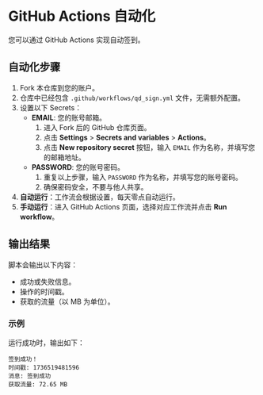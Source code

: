 # GitHub Actions 自动化

您可以通过 GitHub Actions 实现自动签到。

## 自动化步骤
1. Fork 本仓库到您的账户。
2. 仓库中已经包含 `.github/workflows/qd_sign.yml` 文件，无需额外配置。
3. 设置以下 Secrets：
   - **EMAIL**: 您的账号邮箱。
     1. 进入 Fork 后的 GitHub 仓库页面。
     2. 点击 **Settings** > **Secrets and variables** > **Actions**。
     3. 点击 **New repository secret** 按钮，输入 `EMAIL` 作为名称，并填写您的邮箱地址。
   - **PASSWORD**: 您的账号密码。
     1. 重复以上步骤，输入 `PASSWORD` 作为名称，并填写您的账号密码。
     2. 确保密码安全，不要与他人共享。
4. **自动运行**：工作流会根据设置，每天零点自动运行。
5. **手动运行**：进入 GitHub Actions 页面，选择对应工作流并点击 **Run workflow**。

## 输出结果
脚本会输出以下内容：
- 成功或失败信息。
- 操作的时间戳。
- 获取的流量（以 MB 为单位）。

### 示例
运行成功时，输出如下：
```
签到成功！
时间戳: 1736519481596
消息: 签到成功
获取流量: 72.65 MB
```


